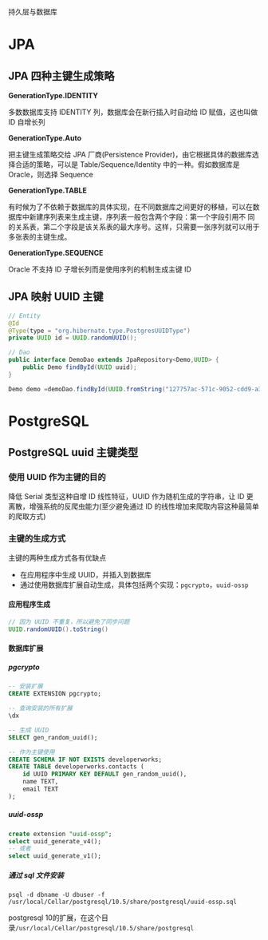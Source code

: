 持久层与数据库

# JPA

## JPA 四种主键生成策略

**GenerationType.IDENTITY**

多数数据库支持 IDENTITY 列，数据库会在新行插入时自动给 ID 赋值，这也叫做 ID 自增长列

**GenerationType.Auto**

把主键生成策略交给 JPA 厂商(Persistence Provider)，由它根据具体的数据库选择合适的策略，可以是 Table/Sequence/Identity 中的一种。假如数据库是 Oracle，则选择 Sequence

**GenerationType.TABLE**

有时候为了不依赖于数据库的具体实现，在不同数据库之间更好的移植，可以在数据库中新建序列表来生成主键，序列表一般包含两个字段：第一个字段引用不 同的关系表，第二个字段是该关系表的最大序号。这样，只需要一张序列就可以用于多张表的主键生成。

**GenerationType.SEQUENCE**

Oracle 不支持 ID 子增长列而是使用序列的机制生成主键 ID

## JPA 映射 UUID 主键

```java
// Entity
@Id
@Type(type = "org.hibernate.type.PostgresUUIDType")
private UUID id = UUID.randomUUID();

// Dao
public interface DemoDao extends JpaRepository<Demo,UUID> {
    public Demo findById(UUID uuid);
}

Demo demo =demoDao.findById(UUID.fromString("127757ac-571c-9052-cdd9-a31f91d15972"));
```

# PostgreSQL

## PostgreSQL uuid 主键类型

### 使用 UUID 作为主键的目的

降低 Serial 类型这种自增 ID 线性特征，UUID 作为随机生成的字符串，让 ID 更离散，增强系统的反爬虫能力(至少避免通过 ID 的线性增加来爬取内容这种最简单的爬取方式)

### 主键的生成方式

主键的两种生成方式各有优缺点

- 在应用程序中生成 UUID，并插入到数据库
- 通过使用数据库扩展自动生成，具体包括两个实现：`pgcrypto`，`uuid-ossp`

#### 应用程序生成

```java
// 因为 UUID 不重复，所以避免了同步问题
UUID.randomUUID().toString()
```

#### 数据库扩展

##### pgcrypto

```sql
-- 安装扩展
CREATE EXTENSION pgcrypto;

-- 查询安装的所有扩展
\dx

-- 生成 UUID
SELECT gen_random_uuid();

-- 作为主键使用
CREATE SCHEMA IF NOT EXISTS developerworks;  
CREATE TABLE developerworks.contacts (  
	id UUID PRIMARY KEY DEFAULT gen_random_uuid(),
	name TEXT,
	email TEXT
);
```

##### uuid-ossp

```sql
create extension "uuid-ossp";
select uuid_generate_v4();
-- 或者
select uuid_generate_v1();
```

##### 通过 sql 文件安装

```shell
psql -d dbname -U dbuser -f /usr/local/Cellar/postgresql/10.5/share/postgresql/uuid-ossp.sql
```

postgresql 10的扩展，在这个目录`/usr/local/Cellar/postgresql/10.5/share/postgresql`


